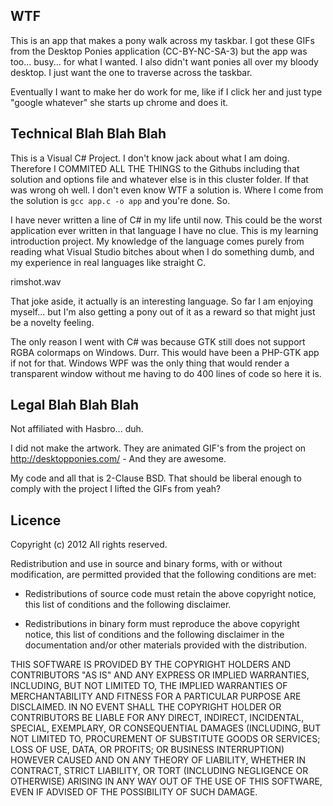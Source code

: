 
## WTF

This is an app that makes a pony walk across my taskbar. I got these
GIFs from the Desktop Ponies application (CC-BY-NC-SA-3) but the app
was too... busy... for what I wanted. I also didn't want ponies all
over my bloody desktop. I just want the one to traverse across the
taskbar.

Eventually I want to make her do work for me, like if I click her and
just type "google whatever" she starts up chrome and does it.

## Technical Blah Blah Blah

This is a Visual C# Project. I don't know jack about what I am doing.
Therefore I COMMITED ALL THE THINGS to the Githubs including that
solution and options file and whatever else is in this cluster folder.
If that was wrong oh well. I don't even know WTF a solution is. Where
I come from the solution is `gcc app.c -o app` and you're done. So.

I have never written a line of C# in my life until now. This could be
the worst application ever written in that language I have no clue.
This is my learning introduction project. My knowledge of the language
comes purely from reading what Visual Studio bitches about when I do
something dumb, and my experience in real languages like straight C.

rimshot.wav

That joke aside, it actually is an interesting language. So far I am
enjoying myself... but I'm also getting a pony out of it as a reward
so that might just be a novelty feeling.

The only reason I went with C# was because GTK still does not support
RGBA colormaps on Windows. Durr. This would have been a PHP-GTK app
if not for that. Windows WPF was the only thing that would render a
transparent window without me having to do 400 lines of code so here
it is.

## Legal Blah Blah Blah

Not affiliated with Hasbro... duh.

I did not make the artwork. They are animated GIF's from the project
on http://desktopponies.com/ - And they are awesome.

My code and all that is 2-Clause BSD. That should be liberal enough
to comply with the project I lifted the GIFs from yeah?

## Licence

Copyright (c) 2012 All rights reserved.

Redistribution and use in source and binary forms, with or without
modification, are permitted provided that the following conditions
are met:

 * Redistributions of source code must retain the above copyright
   notice, this list of conditions and the following disclaimer.

 * Redistributions in binary form must reproduce the above copyright
   notice, this list of conditions and the following disclaimer in the
   documentation and/or other materials provided with the
   distribution.

THIS SOFTWARE IS PROVIDED BY THE COPYRIGHT HOLDERS AND CONTRIBUTORS
"AS IS" AND ANY EXPRESS OR IMPLIED WARRANTIES, INCLUDING, BUT NOT
LIMITED TO, THE IMPLIED WARRANTIES OF MERCHANTABILITY AND FITNESS FOR
A PARTICULAR PURPOSE ARE DISCLAIMED. IN NO EVENT SHALL THE COPYRIGHT
HOLDER OR CONTRIBUTORS BE LIABLE FOR ANY DIRECT, INDIRECT, INCIDENTAL,
SPECIAL, EXEMPLARY, OR CONSEQUENTIAL DAMAGES (INCLUDING, BUT NOT
LIMITED TO, PROCUREMENT OF SUBSTITUTE GOODS OR SERVICES; LOSS OF USE,
DATA, OR PROFITS; OR BUSINESS INTERRUPTION) HOWEVER CAUSED AND ON ANY
THEORY OF LIABILITY, WHETHER IN CONTRACT, STRICT LIABILITY, OR TORT
(INCLUDING NEGLIGENCE OR OTHERWISE) ARISING IN ANY WAY OUT OF THE USE
OF THIS SOFTWARE, EVEN IF ADVISED OF THE POSSIBILITY OF SUCH DAMAGE.
